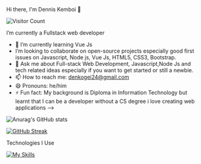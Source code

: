 Hi there, I'm Dennis Kemboi 🤝



  ![Visitor Count](https://profile-counter.glitch.me/{Developer-Dennis}/count.svg)

  I’m currently a Fullstack web  developer 
- 🌱 I’m currently learning Vue Js
- I’m looking to collaborate on open-source projects especially good first issues on Javascript, Node js, Vue Js, HTML5, CSS3, Bootstrap.
- 💬 Ask me about Full-stack Web Development, Javascript,Node Js and tech related ideas especially if you want to get started or still a newbie.
- 📫 How to reach me: denkogei24@gmail.com 
- 😄 Pronouns: he/him
- ⚡ Fun fact: My background is Diploma in Information Technology but learnt that I can be a developer without a CS degree
i love creating web applications
-->




![Anurag's GitHub stats](https://github-readme-stats.vercel.app/api?username=Developer-Dennis&show_icons=true&theme=radical)



[![GitHub Streak](https://streak-stats.demolab.com/?user=Developer-Dennis)](https://git.io/streak-stats)


Technologies I Use

[![My Skills](https://skills.thijs.gg/icons?i=html,css,javascript,nodejs,react,mysql,ejs&theme=dark)](https://skills.thijs.gg)


